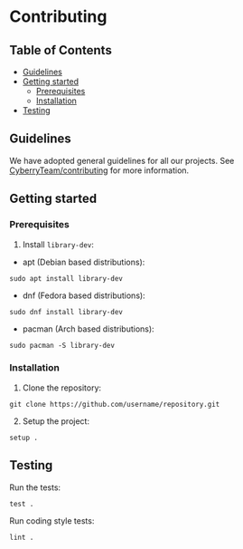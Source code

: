 # Contributing

## Table of Contents

- [Guidelines](#guidelines)
- [Getting started](#getting-started)
  - [Prerequisites](#prerequisites)
  - [Installation](#installation)
- [Testing](#testing)

## Guidelines

We have adopted general guidelines for all our projects.
See [CyberryTeam/contributing](https://github.com/CyberryTeam/contributing) for more information.

## Getting started

### Prerequisites

1. Install `library-dev`:

- apt (Debian based distributions):

```shell script
sudo apt install library-dev
```

- dnf (Fedora based distributions):

```shell script
sudo dnf install library-dev
```

- pacman (Arch based distributions):

```shell script
sudo pacman -S library-dev
```

### Installation

1. Clone the repository:

```shell script
git clone https://github.com/username/repository.git
```

2. Setup the project:

```shell script
setup .
```

## Testing

Run the tests:

```shell script
test .
```

Run coding style tests:

```shell script
lint .
```
